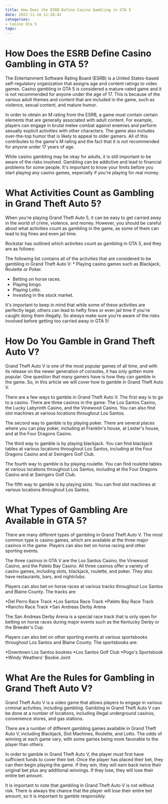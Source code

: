 ```yaml
---
title: How Does the ESRB Define Casino Gambling in GTA 5 
date: 2022-11-28 11:26:42
categories:
- Casino Gta 5
tags:
---
```



#  How Does the ESRB Define Casino Gambling in GTA 5? 

The Entertainment Software Rating Board (ESRB) is a United States-based self-regulatory organization that assigns age and content ratings to video games. Casino gambling in GTA 5 is considered a mature-rated game and it is not recommended for anyone under the age of 17. This is because of the various adult themes and content that are included in the game, such as violence, sexual content, and mature humor.

In order to obtain an M rating from the ESRB, a game must contain certain elements that are generally associated with adult content. For example, players can engage in brutal melee combat against enemies and perform sexually explicit activities with other characters. The game also includes over-the-top humor that is likely to appeal to older gamers. All of this contributes to the game's M rating and the fact that it is not recommended for anyone under 17 years of age.

While casino gambling may be okay for adults, it is still important to be aware of the risks involved. Gambling can be addictive and lead to financial problems for some people. It's important to know your limits before you start playing any casino games, especially if you're playing for real money.

#  What Activities Count as Gambling in Grand Theft Auto 5? 

When you're playing Grand Theft Auto 5, it can be easy to get carried away in the world of crime, violence, and money. However, you should be careful about what activities count as gambling in the game, as some of them can lead to big fines and even jail time.

Rockstar has outlined which activities count as gambling in GTA 5, and they are as follows:

The following list contains all of the activities that are considered to be gambling in Grand Theft Auto V: * Playing casino games such as Blackjack, Roulette or Poker.
* Betting on horse races.
* Playing bingo.
* Playing Lotto.
* Investing in the stock market.


It's important to keep in mind that while some of these activities are perfectly legal, others can lead to hefty fines or even jail time if you're caught doing them illegally. So always make sure you're aware of the risks involved before getting too carried away in GTA 5!

#  How Do You Gamble in Grand Theft Auto V? 

Grand Theft Auto V is one of the most popular games of all time, and with its release on the newer generation of consoles, it has only gotten more popular. One question that many gamers have is how they can gamble in the game. So, in this article we will cover how to gamble in Grand Theft Auto V.

There are a few ways to gamble in Grand Theft Auto V. The first way is to go to a casino. There are three casinos in the game: The Los Santos Casino, the Lucky Labyrinth Casino, and the Vinewood Casino. You can also find slot machines at various locations throughout Los Santos.

The second way to gamble is by playing poker. There are several places where you can play poker, including at Franklin's house, at Lester's house, and at the Four Dragons Casino.

The third way to gamble is by playing blackjack. You can find blackjack tables at various locations throughout Los Santos, including at the Four Dragons Casino and at Swingers Golf Club.

The fourth way to gamble is by playing roulette. You can find roulette tables at various locations throughout Los Santos, including at the Four Dragons Casino and at Swingers Golf Club.

The fifth way to gamble is by playing slots. You can find slot machines at various locations throughout Los Santos.

#  What Types of Gambling Are Available in GTA 5? 

There are many different types of gambling in Grand Theft Auto V. The most common type is casino games, which are available at the three major casinos in the game. Players can also bet on horse racing and other sporting events.

The three casinos in GTA V are the Los Santos Casino, the Vinewood Casino, and the Paleto Bay Casino. All three casinos offer a variety of casino games, including slots, blackjack, roulette, and poker. They also have restaurants, bars, and nightclubs.

Players can also bet on horse races at various tracks throughout Los Santos and Blaine County. The tracks are:


*Del Perro Race Track
*Los Santos Race Track
*Paleto Bay Race Track
*Rancho Race Track
*San Andreas Derby Arena

The San Andreas Derby Arena is a special race track that is only open for betting on horse races during major events such as the Kentucky Derby or the Breeder's Cup.

Players can also bet on other sporting events at various sportsbooks throughout Los Santos and Blaine County. The sportsbooks are:


*Downtown Los Santos bookies 
*Los Santos Golf Club 
*Pogo's Sportsbook 
*Windy Weathers' Bookie Joint

#  What Are the Rules for Gambling in Grand Theft Auto V?

Grand Theft Auto V is a video game that allows players to engage in various criminal activities, including gambling. Gambling in Grand Theft Auto V can be done at a number of locations, including illegal underground casinos, convenience stores, and gas stations.

There are a number of different gambling games available in Grand Theft Auto V, including Blackjack, Slot Machines, Roulette, and Lotto. The odds of winning at each game vary, with some games being more favorable to the player than others.

In order to gamble in Grand Theft Auto V, the player must first have sufficient funds to cover their bet. Once the player has placed their bet, they can then begin playing the game. If they win, they will earn back twice their original bet plus any additional winnings. If they lose, they will lose their entire bet amount.

It is important to note that gambling in Grand Theft Auto V is not without risk. There is always the chance that the player will lose their entire bet amount, so it is important to gamble responsibly.